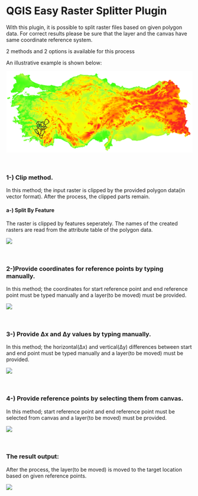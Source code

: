 # QGIS Easy Raster Splitter Plugin

With this plugin, it is possible to split raster files based on given polygon data. For correct results please be sure that the layer and the canvas have same coordinate reference system.

2 methods and 2 options is available for this process<br/>

An illustrative example is shown below:
<br/>

<p align="left">
  <img width="750" src="../images/img.PNG">
</p>
<br/>

### 1-) Clip method.
In this method; the input raster is clipped by the provided polygon data(in vector format). After the process, the clipped parts remain.<br/>
#### a-) Split By Feature
The raster is clipped by features seperately. The names of the created rasters are read from the attribute table of the polygon data.

<p align="left">
  <img width="350" src="../images/Reference Points From Layer.PNG">
</p>
<br/>

### 2-)Provide coordinates for reference points by typing manually.
In this method; the coordinates for start reference point and end reference point must be typed manually and a layer(to be moved) must be provided.<br/>

<p align="left">
  <img width="350" src="../images/Type Coordinates.PNG">
</p>
<br/>

### 3-) Provide Δx and Δy values by typing manually.
In this method; the horizontal(Δx) and vertical(Δy) differences between start and end point must be typed manually and a layer(to be moved) must be provided.<br/>

<p align="left">
  <img width="350" src="../images/Type dx and dy.PNG">
</p>
<br/>

### 4-) Provide reference points by selecting them from canvas.
In this method; start reference point and end reference point must be selected from canvas and a layer(to be moved) must be provided.<br/>

<p align="left">
  <img width="350" src="../images/Select Reference Points From Canvas.PNG">
</p>
<br/>

### The result output:
After the process, the layer(to be moved) is moved to the target location based on given reference points.<br/>

<p align="left">
  <img width="600" src="../images/Result.PNG">
</p>
<br/>
